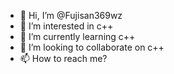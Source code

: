 - 👋 Hi, I’m @Fujisan369wz
- 👀 I’m interested in c++
- 🌱 I’m currently learning c++
- 💞️ I’m looking to collaborate on c++
- 📫 How to reach me?

<!---
Fujisan369wz/Fujisan369wz is a ✨ special ✨ repository because its `README.md` (this file) appears on your GitHub profile.
You can click the Preview link to take a look at your changes.
--->
